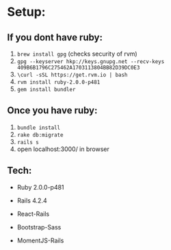 # Setup:

## If you dont have ruby:
1. `brew install gpg` (checks security of rvm)
2. `gpg --keyserver hkp://keys.gnupg.net --recv-keys 409B6B1796C275462A1703113804BB82D39DC0E3`
3. `\curl -sSL https://get.rvm.io | bash`
4. `rvm install ruby-2.0.0-p481`
5. `gem install bundler`


## Once you have ruby:
1. `bundle install`
2. `rake db:migrate`
3. `rails s`
4. open localhost:3000/ in browser



## Tech:

* Ruby 2.0.0-p481

* Rails 4.2.4

* React-Rails

* Bootstrap-Sass

* MomentJS-Rails
